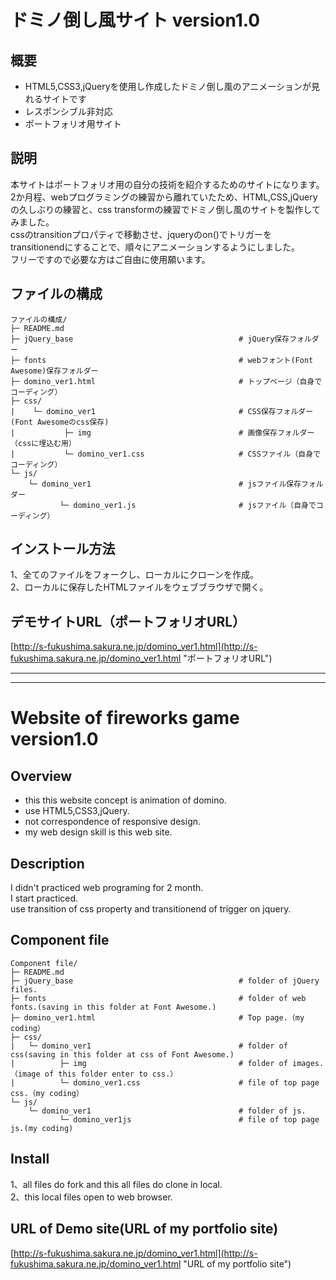 # ドミノ倒し風サイト version1.0
## 概要
* HTML5,CSS3,jQueryを使用し作成したドミノ倒し風のアニメーションが見れるサイトです
* レスポンシブル非対応
* ポートフォリオ用サイト
## 説明
本サイトはポートフォリオ用の自分の技術を紹介するためのサイトになります。  
2か月程、webプログラミングの練習から離れていたため、HTML,CSS,jQueryの久しぶりの練習と、css transformの練習でドミノ倒し風のサイトを製作してみました。  
cssのtransitionプロパティで移動させ、jqueryのon()でトリガーをtransitionendにすることで、順々にアニメーションするようにしました。  
フリーですので必要な方はご自由に使用願います。   
## ファイルの構成
```
ファイルの構成/
├─ README.md
├─ jQuery_base                                     # jQuery保存フォルダー
├─ fonts                                           # webフォント(Font Awesome)保存フォルダー
├─ domino_ver1.html                                # トップページ（自身でコーディング）
├─ css/
|    └─ domino_ver1                                # CSS保存フォルダー(Font Awesomeのcss保存)
|           ├─ img                                 # 画像保存フォルダー（cssに埋込む用）
|           └─ domino_ver1.css                     # CSSファイル（自身でコーディング）
└─ js/
    └─ domino_ver1                                 # jsファイル保存フォルダー
           └─ domino_ver1.js                       # jsファイル（自身でコーディング）   
```
## インストール方法
1、全てのファイルをフォークし、ローカルにクローンを作成。  
2、ローカルに保存したHTMLファイルをウェブブラウザで開く。  
## デモサイトURL（ポートフォリオURL）
[http://s-fukushima.sakura.ne.jp/domino_ver1.html](http://s-fukushima.sakura.ne.jp/domino_ver1.html "ポートフォリオURL")

***
***

# Website of fireworks game version1.0
## Overview
* this this website concept is animation of domino.
* use HTML5,CSS3,jQuery.
* not correspondence of responsive design.
* my web design skill is this web site.
## Description
I didn't practiced web programing for 2 month.  
I start practiced.  
use transition of css property and transitionend of trigger on jquery.
## Component file
```
Component file/
├─ README.md
├─ jQuery_base                                     # folder of jQuery files.
├─ fonts                                           # folder of web fonts.(saving in this folder at Font Awesome.)
├─ domino_ver1.html                                # Top page.（my coding）
├─ css/
|   └─ domino_ver1                                 # folder of css(saving in this folder at css of Font Awesome.)
|          ├─ img                                  # folder of images.（image of this folder enter to css.）
|          └─ domino_ver1.css                      # file of top page css.（my coding）
└─ js/
    └─ domino_ver1                                 # folder of js.
           └─ domino_ver1js                        # file of top page js.(my coding)
```
## Install
1、all files do fork and this all files do clone in local.  
2、this local files open to web browser.  
## URL of Demo site(URL of my portfolio site)
[http://s-fukushima.sakura.ne.jp/domino_ver1.html](http://s-fukushima.sakura.ne.jp/domino_ver1.html "URL of my portfolio site")
